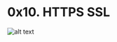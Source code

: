 # 0x10. HTTPS SSL

![alt text](https://s3.amazonaws.com/intranet-projects-files/holbertonschool-sysadmin_devops/276/FlhGPEK.png)